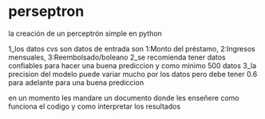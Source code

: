 # perseptron
la creación de un perceptrón simple en python 

1_los datos cvs son datos de entrada son 1:Monto del préstamo, 2:Ingresos mensuales, 3:Reembolsado/boleano
2_se recomienda tener datos confiables para hacer una buena prediccion y como minimo 500 datos
3_la precision del modelo puede variar mucho por los datos pero debe tener 0.6 para adelante para una buena prediccion 

en un momento les mandare un documento donde les enseñere como funciona el codigo y como interpretar los resultados 
